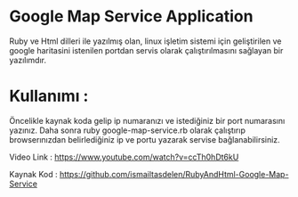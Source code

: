 # Google Map Service Application

Ruby ve Html dilleri ile yazılmış olan, linux işletim sistemi için
geliştirilen ve google haritasini istenilen portdan servis olarak
çalıştırılmasını sağlayan bir yazılımdır.

# Kullanımı :
Öncelikle kaynak koda gelip ip numaranızı ve istediğiniz bir port
numarasını yazınız. Daha sonra ruby google-map-service.rb olarak
çalıştırıp browserınızdan belirlediğiniz ip ve portu yazarak servise
bağlanabilirsiniz.

Video Link : https://www.youtube.com/watch?v=ccTh0hDt6kU

Kaynak Kod : https://github.com/ismailtasdelen/RubyAndHtml-Google-Map-Service
